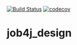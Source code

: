 [![Build Status](https://travis-ci.com/dmitriiibulgakov/job4j_design.svg?branch=master)](https://travis-ci.com/dmitriiibulgakov/job4j_design)
[![codecov](https://codecov.io/gh/dmitriiibulgakov/job4j_design/branch/master/graph/badge.svg)](https://codecov.io/gh/dmitriiibulgakov/job4j_design)

# job4j_design
